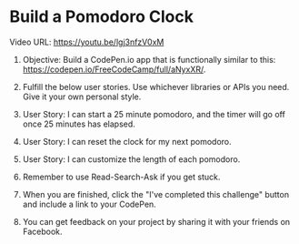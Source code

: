 # Build a Pomodoro Clock #

Video URL: https://youtu.be/lgj3nfzV0xM

1. Objective: Build a CodePen.io app that is functionally similar to this: https://codepen.io/FreeCodeCamp/full/aNyxXR/.

2. Fulfill the below user stories. Use whichever libraries or APIs you need. Give it your own personal style.

3. User Story: I can start a 25 minute pomodoro, and the timer will go off once 25 minutes has elapsed.

4. User Story: I can reset the clock for my next pomodoro.

5. User Story: I can customize the length of each pomodoro.

6. Remember to use Read-Search-Ask if you get stuck.

7. When you are finished, click the "I've completed this challenge" button and include a link to your CodePen.

8. You can get feedback on your project by sharing it with your friends on Facebook.